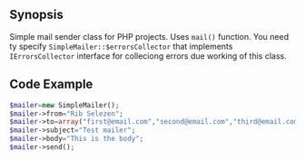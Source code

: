 ## Synopsis

Simple mail sender class for PHP projects. Uses `mail()` function. You need ty specify `SimpleMailer::$errorsCollector` that implements `IErrorsCollector` interface for colleciong errors due working of this class.

## Code Example

```php
$mailer=new SimpleMailer();
$mailer->from="Rib Selezen";
$mailer->to=array("first@email.com","second@email.com","third@email.com");
$mailer->subject="Test mailer";
$mailer->body="This is the body";
$mailer->send();
```
